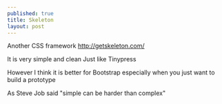 ```yaml
---
published: true
title: Skeleton
layout: post
---
```

Another CSS framework
http://getskeleton.com/

It is very simple and clean
Just like Tinypress

However I think it is better for Bootstrap
especially when you just want to build a prototype


As Steve Job said
"simple can be harder than complex"

